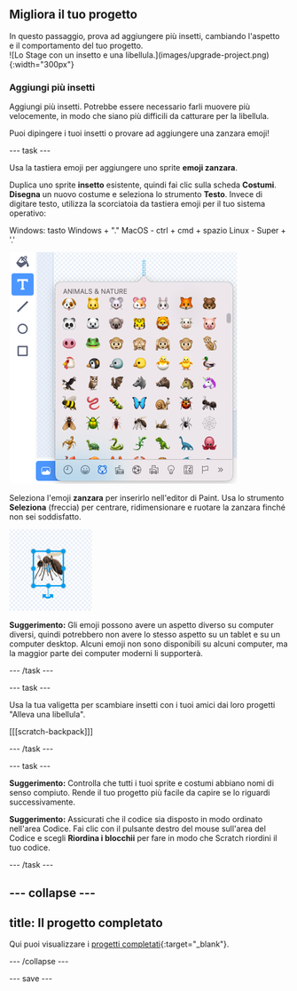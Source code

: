 ## Migliora il tuo progetto

<div style="display: flex; flex-wrap: wrap">
<div style="flex-basis: 200px; flex-grow: 1; margin-right: 15px;">
In questo passaggio, prova ad aggiungere più insetti, cambiando l'aspetto e il comportamento del tuo progetto.
</div>
<div>
![Lo Stage con un insetto e una libellula.](images/upgrade-project.png){:width="300px"}
</div>
</div>

### Aggiungi più insetti

Aggiungi più insetti. Potrebbe essere necessario farli muovere più velocemente, in modo che siano più difficili da catturare per la libellula.

Puoi dipingere i tuoi insetti o provare ad aggiungere una zanzara emoji!

--- task ---

Usa la tastiera emoji per aggiungere uno sprite **emoji zanzara**.

Duplica uno sprite **insetto** esistente, quindi fai clic sulla scheda **Costumi**. **Disegna** un nuovo costume e seleziona lo strumento **Testo**. Invece di digitare testo, utilizza la scorciatoia da tastiera emoji per il tuo sistema operativo:

Windows: tasto Windows + "." MacOS - ctrl + cmd + spazio Linux - Super + '.'

![La tastiera emoji popup con la categoria "animali e natura" selezionata.](images/emoji-keyboard.png)

Seleziona l'emoji **zanzara** per inserirlo nell'editor di Paint. Usa lo strumento **Seleziona** (freccia) per centrare, ridimensionare e ruotare la zanzara finché non sei soddisfatto.

![L'emoji della zanzara nell'editor.](images/emoji-mosquito.png)

**Suggerimento:** Gli emoji possono avere un aspetto diverso su computer diversi, quindi potrebbero non avere lo stesso aspetto su un tablet e su un computer desktop. Alcuni emoji non sono disponibili su alcuni computer, ma la maggior parte dei computer moderni li supporterà.

--- /task ---

--- task ---

Usa la tua valigetta per scambiare insetti con i tuoi amici dai loro progetti "Alleva una libellula".

[[[scratch-backpack]]]

--- /task ---

--- task ---

**Suggerimento:** Controlla che tutti i tuoi sprite e costumi abbiano nomi di senso compiuto. Rende il tuo progetto più facile da capire se lo riguardi successivamente.

**Suggerimento:** Assicurati che il codice sia disposto in modo ordinato nell'area Codice. Fai clic con il pulsante destro del mouse sull'area del Codice e scegli **Riordina i blocchii** per fare in modo che Scratch riordini il tuo codice.

--- /task ---

--- collapse ---
---
title: Il progetto completato
---

Qui puoi visualizzare i [progetti completati](https://scratch.mit.edu/projects/521688740/){:target="_blank"}.

--- /collapse ---

--- save ---
